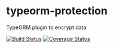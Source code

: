 # typeorm-protection
TypeORM plugin to encrypt data

[![Build Status](https://travis-ci.org/ceoro9/typeorm-protection.svg?branch=master)](https://travis-ci.org/ceoro9/typeorm-protection) [![Coverage Status](https://coveralls.io/repos/github/ceoro9/typeorm-protection/badge.svg?branch=master)](https://coveralls.io/github/ceoro9/typeorm-protection?branch=master)

